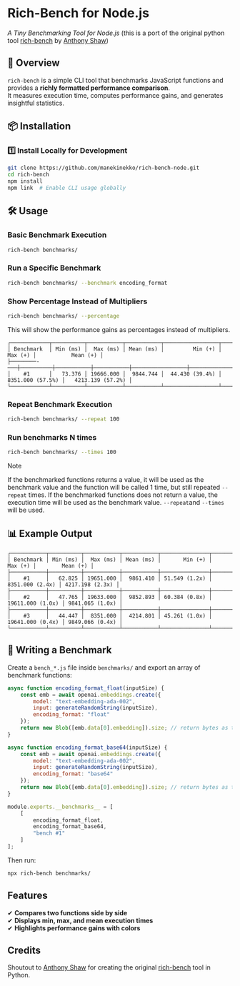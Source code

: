 # Rich-Bench for Node.js
*A Tiny Benchmarking Tool for Node.js*  (this is a port of the original python tool [rich-bench](https://github.com/tonybaloney/rich-bench) by [Anthony Shaw](https://github.com/tonybaloney))  

## 🚀 Overview
`rich-bench` is a simple CLI tool that benchmarks JavaScript functions and provides a **richly formatted performance comparison**.  
It measures execution time, computes performance gains, and generates insightful statistics.  

## 📦 Installation

### 1️⃣ Install Locally for Development
```bash
git clone https://github.com/manekinekko/rich-bench-node.git
cd rich-bench
npm install
npm link  # Enable CLI usage globally
```

## 🛠 Usage

### Basic Benchmark Execution
```bash
rich-bench benchmarks/
```

### Run a Specific Benchmark
```bash
rich-bench benchmarks/ --benchmark encoding_format
```

### Show Percentage Instead of Multipliers
```bash
rich-bench benchmarks/ --percentage
```

This will show the performance gains as percentages instead of multipliers.
```text
┌────────────┬──────────┬───────────┬───────────┬─────────────────┬─────────────────────┬────────────────────┐
│ Benchmark  │ Min (ms) │  Max (ms) │ Mean (ms) │         Min (+) │             Max (+) │           Mean (+) │
├────────-───┼──────────┼───────────┼───────────┼─────────────────┼─────────────────────┼────────────────────┤
│    #1      │   73.376 │ 19666.000 │  9844.744 │  44.430 (39.4%) │    8351.000 (57.5%) │   4213.139 (57.2%) │
└────────────┴──────────┴───────────┴───────────┴─────────────────┴─────────────────────┴────────────────────┘
```

### Repeat Benchmark Execution
```bash
rich-bench benchmarks/ --repeat 100
```

### Run benchmarks N times
```bash
rich-bench benchmarks/ --times 100
```

> [!NOTE]
> 
> If the benchmarked functions returns a value, it will be used as the benchmark value and the function will be called 1 time, but still repeated `--repeat` times.
> If the benchmarked functions does not return a value, the execution time will be used as the benchmark value. `--repeat`and `--times` will be used.

## 📊 Example Output
```text
┌───────────┬──────────┬───────────┬───────────┬───────────────┬──────────────────┬─────────────────┐
│ Benchmark │ Min (ms) │  Max (ms) │ Mean (ms) │       Min (+) │          Max (+) │        Mean (+) │
├───────────┼──────────┼───────────┼───────────┼───────────────┼──────────────────┼─────────────────┤
│    #1     │   62.825 │ 19651.000 │  9861.410 │ 51.549 (1.2x) │  8351.000 (2.4x) │ 4217.198 (2.3x) │
├───────────┼──────────┼───────────┼───────────┼───────────────┼──────────────────┼─────────────────┤
│    #2     │   47.765 │ 19633.000 │  9852.893 │ 60.384 (0.8x) │ 19611.000 (1.0x) │ 9841.065 (1.0x) │
├───────────┼──────────┼───────────┼───────────┼───────────────┼──────────────────┼─────────────────┤
│    #3     │   44.447 │  8351.000 │  4214.801 │ 45.261 (1.0x) │ 19641.000 (0.4x) │ 9849.066 (0.4x) │
└───────────┴──────────┴───────────┴───────────┴───────────────┴──────────────────┴─────────────────┘
```

## 📑 Writing a Benchmark
Create a `bench_*.js` file inside `benchmarks/` and export an array of benchmark functions:

```javascript
async function encoding_format_float(inputSize) {
    const emb = await openai.embeddings.create({
        model: "text-embedding-ada-002",
        input: generateRandomString(inputSize),
        encoding_format: "float"
    });
    return new Blob([emb.data[0].embedding]).size; // return bytes as the benchmark
}

async function encoding_format_base64(inputSize) {
    const emb = await openai.embeddings.create({
        model: "text-embedding-ada-002",
        input: generateRandomString(inputSize),
        encoding_format: "base64"
    });
    return new Blob([emb.data[0].embedding]).size; // return bytes as the benchmark
}

module.exports.__benchmarks__ = [
    [
        encoding_format_float,
        encoding_format_base64,
        "bench #1"
    ]
];
```

Then run:  
```bash
npx rich-bench benchmarks/
```

## Features
✔ **Compares two functions side by side**  
✔ **Displays min, max, and mean execution times**  
✔ **Highlights performance gains with colors**  



## Credits

Shoutout to [Anthony Shaw](https://github.com/tonybaloney) for creating the original [rich-bench](https://github.com/tonybaloney/rich-bench) tool in Python.
